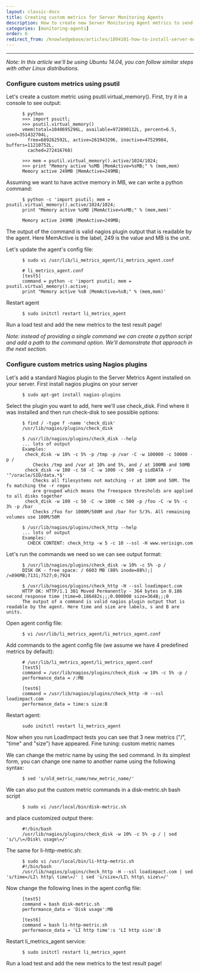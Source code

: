 ```yaml
---
layout: classic-docs
title: Creating custom metrics for Server Monitoring Agents
description: How to create new Server Monitoring Agent metrics to send during a test.
categories: [monitoring-agents]
order: 6
redirect_from: /knowledgebase/articles/1094101-how-to-install-server-monitoring-agents-centos
---
```


***

_Note: In this article we'll be using Ubuntu 14.04, you can follow similar steps with other Linux distributions._
### Configure custom metrics using psutil

Let's create a custom metric using psutil.virtual_memory(). First, try it in a console to see output:
```
      $ python
      >>> import psuitl;
      >>> psutil.virtual_memory()
      vmem(total=1040695296L, available=972890112L, percent=6.5, used=351432704L,
        free=689262592L, active=261943296, inactive=47529984, buffers=11210752L,
        cached=272416768)

      >>> mem = psutil.virtual_memory().active/1024/1024;
      >>> print "Memory active %sMB |MemActive=%sMB;" % (mem,mem)
      Memory active 249MB |MemActive=249MB;
```
Assuming we want to have active memory in MB, we can write a python command:
```
      $ python -c 'import psutil; mem = psutil.virtual_memory().active/1024/1024;
      print "Memory active %sMB |MemActive=%sMB;" % (mem,mem)'

      Memory active 249MB |MemActive=249MB;
```
The output of the command is valid nagios plugin output that is readable by the agent. Here MemActive is the label, 249 is the value and MB is the unit.

Let's update the agent's config file:
```
      $ sudo vi /usr/lib/li_metrics_agent/li_metrics_agent.conf

      # li_metrics_agent.conf
      [test5]
      command = python -c 'import psutil; mem = psutil.virtual_memory().active;
      print "Memory active %sB |MemActive=%sB;" % (mem,mem)'
```
Restart agent
```
      $ sudo initctl restart li_metrics_agent
```
Run a load test and add the new metrics to the test result page!

_Note: instead of providing a single command we can create a python script and add a path to the command option. We'll demonstrate that approach in the next section._

### Configure custom metrics using Nagios plugins

Let's add a standard Nagios plugin to the Server Metrics Agent installed on your server.
First install nagios plugins on your server
```
      $ sudo apt-get install nagios-plugins
```
Select the plugin you want to add, here we'll use check_disk. Find where it was installed and then run check-disk to see possible options:
```
      $ find / -type f -name 'check_disk'
      /usr/lib/nagios/plugins/check_disk

      $ /usr/lib/nagios/plugins/check_disk --help
      ... lots of output
      Examples:
       check_disk -w 10% -c 5% -p /tmp -p /var -C -w 100000 -c 50000 -p /
          Checks /tmp and /var at 10% and 5%, and / at 100MB and 50MB
       check_disk -w 100 -c 50 -C -w 1000 -c 500 -g sidDATA -r '^/oracle/SID/data.*$'
          Checks all filesystems not matching -r at 100M and 50M. The fs matching the -r regex
          are grouped which means the freespace thresholds are applied to all disks together
       check_disk -w 100 -c 50 -C -w 1000 -c 500 -p /foo -C -w 5% -c 3% -p /bar
          Checks /foo for 1000M/500M and /bar for 5/3%. All remaining volumes use 100M/50M

      $ /usr/lib/nagios/plugins/check_http --help
      ... lots of output
      Examples:
        CHECK CONTENT: check_http -w 5 -c 10 --ssl -H www.verisign.com
```

Let's run the commands we need so we can see output format:

```
      $ /usr/lib/nagios/plugins/check_disk -w 10% -c 5% -p /
      DISK OK - free space: / 6603 MB (88% inode=88%);| /=896MB;7131;7527;0;7924

      $ /usr/lib/nagios/plugins/check_http -H --ssl loadimpact.com
      HTTP OK: HTTP/1.1 301 Moved Permanently - 364 bytes in 0.186 second response time |time=0.186482s;;;0.000000 size=364B;;;0
      The output of a command is valid nagios plugin output that is readable by the agent. Here time and size are labels, s and B are units.
```

Open agent config file:
```
      $ vi /usr/lib/li_metrics_agent/li_metrics_agent.conf
```
Add commands to the agent config file (we assume we have 4 predefined metrics by default):
```
      # /usr/lib/li_metrics_agent/li_metrics_agent.conf
      [test5]
      command = /usr/lib/nagios/plugins/check_disk -w 10% -c 5% -p /
      performance_data = /:MB

      [test6]
      command = /usr/lib/nagios/plugins/check_http -H --ssl loadimpact.com
      performance_data = time:s size:B
```
Restart agent:
```
      sudo initctl restart li_metrics_agent
```
Now when you run LoadImpact tests you can see that 3 new metrics ("/", "time" and "size") have appeared.
Fine tuning: custom metric names

We can change the metric name by using the sed command. In its simplest form, you can change one name to another name using the following syntax:
```
      $ sed 's/old_metric_name/new_metric_name/'
```
We can also put the custom metric commands in a disk-metric.sh bash script
```
      $ sudo vi /usr/local/bin/disk-metric.sh
```
and place customized output there:
```
      #!/bin/bash
      /usr/lib/nagios/plugins/check_disk -w 10% -c 5% -p / | sed 's/\/\=/Disk\ usage\=/'
```
The same for li-http-metric.sh:
```
      $ sudo vi /usr/local/bin/li-http-metric.sh
      #!/bin/bash
      /usr/lib/nagios/plugins/check_http -H --ssl loadimpact.com | sed 's/time=/LI\ http\ time\=/' | sed 's/size=/LI\ http\ size\=/'
```
Now change the following lines in the agent config file:
```
      [test5]
      command = bash disk-metric.sh
      performance_data = 'Disk usage':MB

      [test6]
      command = bash li-http-metric.sh
      performance_data = 'LI http time':s 'LI http size':B
```
Restart li_metrics_agent service:

```
      $ sudo initctl restart li_metrics_agent
```
Run a load test and add the new metrics to the test result page!

